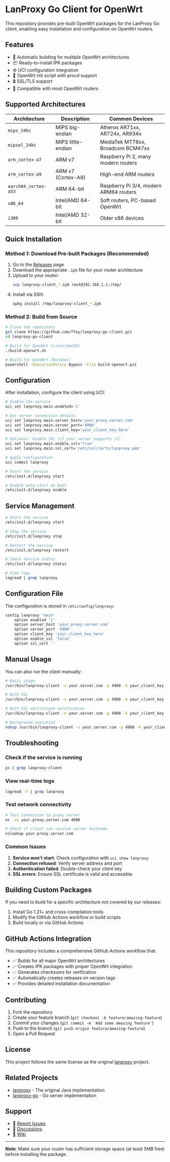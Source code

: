 # LanProxy Go Client for OpenWrt

This repository provides pre-built OpenWrt packages for the LanProxy Go client, enabling easy installation and configuration on OpenWrt routers.

## Features

- 🚀 Automatic building for multiple OpenWrt architectures
- 📦 Ready-to-install IPK packages  
- ⚙️ UCI configuration integration
- 🔄 OpenWrt init script with procd support
- 🔒 SSL/TLS support
- 📱 Compatible with most OpenWrt routers

## Supported Architectures

| Architecture | Description | Common Devices |
|--------------|-------------|----------------|
| `mips_24kc` | MIPS big-endian | Atheros AR71xx, AR724x, AR934x |
| `mipsel_24kc` | MIPS little-endian | MediaTek MT76xx, Broadcom BCM47xx |
| `arm_cortex-a7` | ARM v7 | Raspberry Pi 2, many modern routers |
| `arm_cortex-a9` | ARM v7 (Cortex-A9) | High-end ARM routers |
| `aarch64_cortex-a53` | ARM 64-bit | Raspberry Pi 3/4, modern ARM64 routers |
| `x86_64` | Intel/AMD 64-bit | Soft routers, PC-based OpenWrt |
| `i386` | Intel/AMD 32-bit | Older x86 devices |

## Quick Installation

### Method 1: Download Pre-built Packages (Recommended)

1. Go to the [Releases](../../releases) page
2. Download the appropriate `.ipk` file for your router architecture
3. Upload to your router:
   ```bash
   scp lanproxy-client_*.ipk root@192.168.1.1:/tmp/
   ```
4. Install via SSH:
   ```bash
   opkg install /tmp/lanproxy-client_*.ipk
   ```

### Method 2: Build from Source

```bash
# Clone the repository
git clone https://github.com/ffay/lanproxy-go-client.git
cd lanproxy-go-client

# Build for OpenWrt (Linux/macOS)
./build-openwrt.sh

# Build for OpenWrt (Windows)
powershell -ExecutionPolicy Bypass -File build-openwrt.ps1
```

## Configuration

After installation, configure the client using UCI:

```bash
# Enable the service
uci set lanproxy.main.enabled='1'

# Set server connection details
uci set lanproxy.main.server_host='your.proxy.server.com'
uci set lanproxy.main.server_port='4900'
uci set lanproxy.main.client_key='your_client_key_here'

# Optional: Enable SSL (if your server supports it)
uci set lanproxy.main.enable_ssl='true'
uci set lanproxy.main.ssl_cert='/etc/ssl/certs/lanproxy.pem'

# Apply configuration
uci commit lanproxy

# Start the service
/etc/init.d/lanproxy start

# Enable auto-start on boot
/etc/init.d/lanproxy enable
```

## Service Management

```bash
# Start the service
/etc/init.d/lanproxy start

# Stop the service  
/etc/init.d/lanproxy stop

# Restart the service
/etc/init.d/lanproxy restart

# Check service status
/etc/init.d/lanproxy status

# View logs
logread | grep lanproxy
```

## Configuration File

The configuration is stored in `/etc/config/lanproxy`:

```bash
config lanproxy 'main'
    option enabled '1'
    option server_host 'your.proxy.server.com'
    option server_port '4900' 
    option client_key 'your_client_key_here'
    option enable_ssl 'false'
    option ssl_cert ''
```

## Manual Usage

You can also run the client manually:

```bash
# Basic usage
/usr/bin/lanproxy-client -s your.server.com -p 4900 -k your_client_key

# With SSL
/usr/bin/lanproxy-client -s your.server.com -p 4900 -k your_client_key -ssl true

# With SSL certificate verification
/usr/bin/lanproxy-client -s your.server.com -p 4900 -k your_client_key -ssl true -cer /path/to/cert.pem

# Background execution
nohup /usr/bin/lanproxy-client -s your.server.com -p 4900 -k your_client_key > /tmp/lanproxy.log 2>&1 &
```

## Troubleshooting

### Check if the service is running
```bash
ps | grep lanproxy-client
```

### View real-time logs
```bash
logread -f | grep lanproxy
```

### Test network connectivity
```bash
# Test connection to proxy server
nc -zv your.proxy.server.com 4900

# Check if client can resolve server hostname
nslookup your.proxy.server.com
```

### Common Issues

1. **Service won't start**: Check configuration with `uci show lanproxy`
2. **Connection refused**: Verify server address and port
3. **Authentication failed**: Double-check your client key
4. **SSL errors**: Ensure SSL certificate is valid and accessible

## Building Custom Packages

If you need to build for a specific architecture not covered by our releases:

1. Install Go 1.21+ and cross-compilation tools
2. Modify the GitHub Actions workflow or build scripts
3. Build locally or via GitHub Actions

## GitHub Actions Integration

This repository includes a comprehensive GitHub Actions workflow that:

- ✅ Builds for all major OpenWrt architectures
- ✅ Creates IPK packages with proper OpenWrt integration
- ✅ Generates checksums for verification
- ✅ Automatically creates releases on version tags
- ✅ Provides detailed installation documentation

## Contributing

1. Fork the repository
2. Create your feature branch (`git checkout -b feature/amazing-feature`)
3. Commit your changes (`git commit -m 'Add some amazing feature'`)
4. Push to the branch (`git push origin feature/amazing-feature`)
5. Open a Pull Request

## License

This project follows the same license as the original [lanproxy](https://github.com/ffay/lanproxy) project.

## Related Projects

- [lanproxy](https://github.com/ffay/lanproxy) - The original Java implementation
- [lanproxy-go](https://github.com/ffay/lanproxy-go) - Go server implementation

## Support

- 🐛 [Report Issues](../../issues)
- 💬 [Discussions](../../discussions) 
- 📖 [Wiki](../../wiki)

---

**Note**: Make sure your router has sufficient storage space (at least 5MB free) before installing the package.